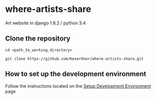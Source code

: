 # where-artists-share

Art website in django 1.8.2 / python 3.4

## Clone the repository
`cd <path_to_working_directory>`

`git clone https://github.com/KeserOner/where-artists-share.git`

## How to set up the development environment

Follow the instructions located on the [Setup Development Environment](https://github.com/KeserOner/where-artists-share/wiki/Setup-Development-Environment) page